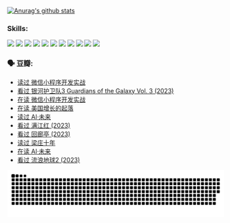 
[![Anurag's github stats](https://github-readme-stats.vercel.app/api?username=w940853815)](https://github.com/anuraghazra/github-readme-stats)

### Skills:

<code><img height="32" src="https://cdn.jsdelivr.net/npm/simple-icons@v5/icons/python.svg"></code>
<code><img height="32" src="https://cdn.jsdelivr.net/npm/simple-icons@v5/icons/javascript.svg"></code>
<code><img height="32" src="https://cdn.jsdelivr.net/npm/simple-icons@v5/icons/django.svg"></code>
<code><img height="32" src="https://cdn.jsdelivr.net/npm/simple-icons@v5/icons/flask.svg"></code>
<code><img height="32" src="https://cdn.jsdelivr.net/npm/simple-icons@v5/icons/vuetify.svg"></code>
<code><img height="32" src="https://cdn.jsdelivr.net/npm/simple-icons@v5/icons/git.svg"></code>
<code><img height="32" src="https://cdn.jsdelivr.net/npm/simple-icons@v5/icons/docker.svg"></code>
<code><img height="32" src="https://cdn.jsdelivr.net/npm/simple-icons@v5/icons/postgresql.svg"></code>
<code><img height="32" src="https://cdn.jsdelivr.net/npm/simple-icons@v5/icons/elasticsearch.svg"></code>
<code><img height="32" src="https://cdn.jsdelivr.net/npm/simple-icons@v5/icons/macos.svg"></code>
<code><img height="32" src="https://cdn.jsdelivr.net/npm/simple-icons@v5/icons/linux.svg"></code>

### 🗣 豆瓣:

<!-- DOUBAN-ACTIVITIES:START -->
- [读过 微信小程序开发实战](https://www.douban.com/people/136069238/status/4237321528/?_i=84145624)
- [看过 银河护卫队3 Guardians of the Galaxy Vol. 3‎ (2023)](https://www.douban.com/people/136069238/status/4236631849/?_i=84145624)
- [在读 微信小程序开发实战](https://www.douban.com/people/136069238/status/4230177692/?_i=84145624)
- [在读 美国增长的起落](https://www.douban.com/people/136069238/status/4220055912/?_i=84145624)
- [读过 AI·未来](https://www.douban.com/people/136069238/status/4220054171/?_i=84145624)
- [看过 满江红‎ (2023)](https://www.douban.com/people/136069238/status/4219146433/?_i=84145624)
- [看过 回廊亭‎ (2023)](https://www.douban.com/people/136069238/status/4215992758/?_i=84145624)
- [读过 梁庄十年](https://www.douban.com/people/136069238/status/4206664969/?_i=84145624)
- [在读 AI·未来](https://www.douban.com/people/136069238/status/4206653520/?_i=84145624)
- [看过 流浪地球2‎ (2023)](https://www.douban.com/people/136069238/status/4199558549/?_i=84145624)
<!-- DOUBAN-ACTIVITIES:END -->


![Snake animation](https://raw.githubusercontent.com/w940853815/w940853815/output/github-contribution-grid-snake.svg)

<!--
**w940853815/w940853815** is a ✨ _special_ ✨ repository because its `README.md` (this file) appears on your GitHub profile.

Here are some ideas to get you started:

- 🔭 I’m currently working on ...
- 🌱 I’m currently learning ...
- 👯 I’m looking to collaborate on ...
- 🤔 I’m looking for help with ...
- 💬 Ask me about ...
- 📫 How to reach me: ...
- 😄 Pronouns: ...
- ⚡ Fun fact: ...
-->
